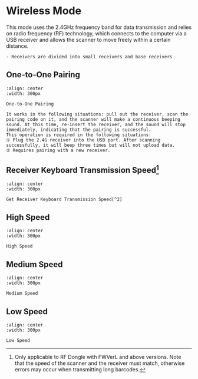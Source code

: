 # Wireless Mode

This mode uses the 2.4GHz frequency band for data transmission and relies on radio frequency (RF) technology, which connects to the computer via a USB receiver and allows the scanner to move freely within a certain distance.

```{note}
- Receivers are divided into small receivers and base receivers
```

## One-to-One Pairing
```{figure} ../../media/24RF23CH02.png
:align: center
:width: 300px

One-to-One Pairing
```

```{note}
It works in the following situations: pull out the receiver, scan the pairing code on it, and the scanner will make a continuous beeping sound. At this time, re-insert the receiver, and the sound will stop immediately, indicating that the pairing is successful.  
This operation is required in the following situations:  
① Plug the 2.4G receiver into the USB port. After scanning successfully, it will beep three times but will not upload data.  
② Requires pairing with a new receiver.
```

## Receiver Keyboard Transmission Speed[^1]

[^1]: Only applicable to RF Dongle with FWVerL and above versions. Note that the speed of the scanner and the receiver must match, otherwise errors may occur when transmitting long barcodes.

```{figure} ../../media/25KB23SP.png
:align: center
:width: 300px

Get Receiver Keyboard Transmission Speed[^2]
```
[^2]: It is only valid in wireless 2.4G mode and when the receiving end is receiving normally.

## High Speed


```{figure} ../../media/24USB23KEY.png
:align: center
:width: 300px

High Speed
```


## Medium Speed

```{figure} ../../media/24USB23KEY4.png
:align: center
:width: 300px

Medium Speed
```

## Low Speed

```{figure} ../../media/24USB23KEY9.png
:align: center
:width: 300px

Low Speed
```

